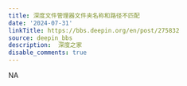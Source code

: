 ```yaml
---
title: 深度文件管理器文件夹名称和路径不匹配
date: '2024-07-31'
linkTitle: https://bbs.deepin.org/en/post/275832
source: deepin_bbs
description:  深度之家 
disable_comments: true
---
```

NA
